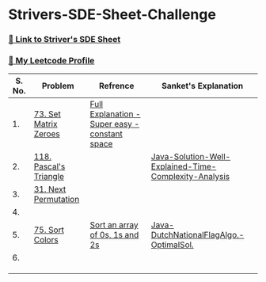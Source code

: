 # Strivers-SDE-Sheet-Challenge
### [🔗 Link to Striver's SDE Sheet](https://takeuforward.org/interviews/strivers-sde-sheet-top-coding-interview-problems/)
### [🔗 My Leetcode Profile](https://www.leetcode.com/creativeindex)

|S. No.|Problem|Refrence|Sanket's Explanation|
|---|---|---|---|
|1.|[73. Set Matrix Zeroes](https://leetcode.com/problems/set-matrix-zeroes/)|[Full Explanation - Super easy - constant space](https://leetcode.com/problems/set-matrix-zeroes/discuss/3472518/Full-Explanation-oror-Super-easy-oror-constant-space)|[]()|
|2.|[118. Pascal's Triangle](https://leetcode.com/problems/pascals-triangle/)|[]()|[Java-Solution-Well-Explained-Time-Complexity-Analysis](https://leetcode.com/problems/pascals-triangle/discuss/3610806/Java-Solution-Well-Explained-Time-Complexity-Analysis)|
|3.|[31. Next Permutation](https://leetcode.com/problems/next-permutation/)|[]()|[]()|
|4.|[]()|[]()|[]()|
|5.|[75. Sort Colors](https://leetcode.com/problems/sort-colors/submissions/)|[Sort an array of 0s, 1s and 2s](https://takeuforward.org/data-structure/sort-an-array-of-0s-1s-and-2s/)|[Java-DutchNationalFlagAlgo.-OptimalSol.](https://leetcode.com/problems/sort-colors/discuss/3615230/Java-DutchNationalFlagAlgo.-OptimalSol.)|
|6.|[]()|[]()|[]()|
||[]()|[]()|[]()|
||[]()|[]()|[]()|
||[]()|[]()|[]()|
